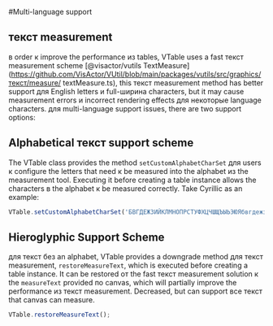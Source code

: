 #Multi-language support

## текст measurement

в order к improve the performance из tables, VTable uses a fast текст measurement scheme [@visactor/vutils TextMeasure](https://github.com/VisActor/VUtil/blob/main/packages/vutils/src/graphics/текст/measure/ textMeasure.ts), this текст measurement method has better support для English letters и full-ширина characters, but it may cause measurement errors и incorrect rendering effects для некоторые language characters. для multi-language support issues, there are two support options:

## Alphabetical текст support scheme

The VTable class provides the method `setCustomAlphabetCharSet` для users к configure the letters that need к be measured into the alphabet из the measurement tool. Executing it before creating a table instance allows the characters в the alphabet к be measured correctly. Take Cyrillic as an example:

```js
VTable.setCustomAlphabetCharSet('БВГДЕЖЗИЙКЛМНОПРСТУФХЦЧШЩЪЫЬЭЮЯбвгдежзийклмнопрстуфхцчшщъыьэ юя');
```

## Hieroglyphic Support Scheme

для текст без an alphabet, VTable provides a downgrade method для текст measurement, `restoreMeasureText`, which is executed before creating a table instance. It can be restored от the fast текст measurement solution к the `measureText` provided по canvas, which will partially improve the performance из текст measurement. Decreased, but can support все текст that canvas can measure.

```js
VTable.restoreMeasureText();
```
